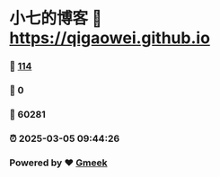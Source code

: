 # 小七的博客 :link: https://qigaowei.github.io 
### :page_facing_up: [114](https://qigaowei.github.io/tag.html) 
### :speech_balloon: 0 
### :hibiscus: 60281 
### :alarm_clock: 2025-03-05 09:44:26 
### Powered by :heart: [Gmeek](https://github.com/Meekdai/Gmeek)
